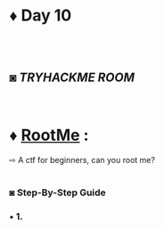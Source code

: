 # ♦ Day 10
</br>
</br>

## ◙ ***TRYHACKME ROOM***
 </br>
 
# ♦ [RootMe](https://tryhackme.com/r/room/rrootme) : 
   ⇨ A ctf for beginners, can you root me? 
   </br>
   </br>
### ◙ Step-By-Step Guide 



### • 1.
